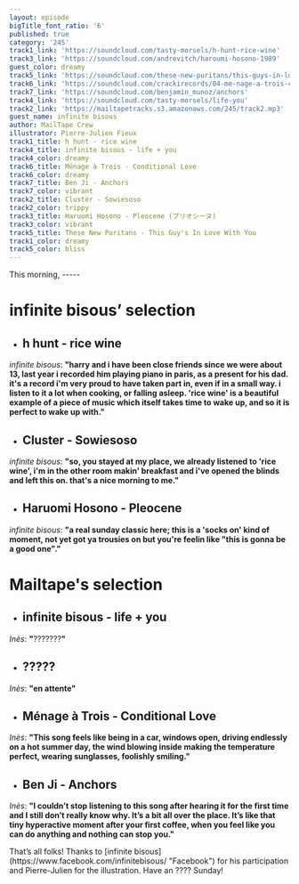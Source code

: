 ```yaml
---
layout: episode
bigTitle_font_ratio: '6'
published: true
category: '245'
track1_link: 'https://soundcloud.com/tasty-morsels/h-hunt-rice-wine'
track3_link: 'https://soundcloud.com/andrevitch/haroumi-hosono-1989'
guest_color: dreamy
track5_link: 'https://soundcloud.com/these-new-puritans/this-guys-in-love-with-you-2'
track6_link: 'https://soundcloud.com/crackirecords/04-me-nage-a-trois-conditional'
track7_link: 'https://soundcloud.com/benjamin_munoz/anchors'
track4_link: 'https://soundcloud.com/tasty-morsels/life-you'
track2_link: 'https://mailtapetracks.s3.amazonaws.com/245/track2.mp3'
guest_name: infinite bisous
author: MailTape Crew
illustrator: Pierre-Julien Fieux
track1_title: h hunt - rice wine
track4_title: infinite bisous - life + you
track4_color: dreamy
track6_title: Ménage à Trois - Conditional Love
track6_color: dreamy
track7_title: Ben Ji - Anchors
track7_color: vibrant
track2_title: Cluster - Sowiesoso
track2_color: trippy
track3_title: Haruomi Hosono - Pleocene (プリオシーヌ)
track3_color: vibrant
track5_title: These New Puritans - This Guy's In Love With You
track1_color: dreamy
track5_color: bliss
---
```

<p id="introduction">This morning, -----
</p>


# **infinite bisous’ selection**

+ ## h hunt - rice wine
_infinite bisous_: **"**harry and i have been close friends since we were about 13, last year i recorded him playing piano in paris, as a present for his dad. it's a record i'm very proud to have taken part in, even if in a small way. i listen to it a lot when cooking, or falling asleep. 'rice wine' is a beautiful example of a piece of music which itself takes time to wake up, and so it is perfect to wake up with.**"**

+ ## Cluster - Sowiesoso
_infinite bisous_: **"**so, you stayed at my place, we already listened to 'rice wine', i'm in the other room makin' breakfast and i've opened the blinds and left this on. that's a nice morning to me.**"**

+ ## Haruomi Hosono - Pleocene
_infinite bisous_: **"**a real sunday classic here; this is a 'socks on' kind of moment, not yet got ya trousies on but you're feelin like "this is gonna be a good one".**"**


# Mailtape's selection

+ ## infinite bisous - life + you
_Inès_: **"**???????**"**

+ ## ?????
_Inès_: **"**en attente**"**


+ ## Ménage à Trois - Conditional Love
_Inès_: **"**This song feels like being in a car, windows open, driving endlessly on a hot summer day, the wind blowing inside making the temperature perfect, wearing sunglasses, foolishly smiling.**"**

+ ## Ben Ji - Anchors
_Inès_: **"**I couldn’t stop listening to this song after hearing it for the first time and I still don’t really know why. It’s a bit all over the place. It’s like that tiny hyperactive moment after your first coffee, when you feel like you can do anything and nothing can stop you.**"**


<p id="outroduction">That’s all folks! Thanks to [infinite bisous](https://www.facebook.com/infinitebisous/ "Facebook") for his participation and Pierre-Julien for the illustration. Have an ???? Sunday! </p>
